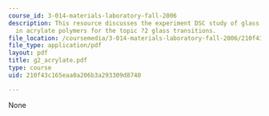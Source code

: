 ```yaml
---
course_id: 3-014-materials-laboratory-fall-2006
description: This resource discusses the experiment DSC study of glass transitions
  in acrylate polymers for the topic ?2 glass transitions.
file_location: /coursemedia/3-014-materials-laboratory-fall-2006/210f43c165eaa0a206b3a293309d8740_g2_acrylate.pdf
file_type: application/pdf
layout: pdf
title: g2_acrylate.pdf
type: course
uid: 210f43c165eaa0a206b3a293309d8740

---
```

None